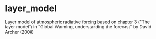 layer_model
===========

Layer model of atmospheric radiative forcing based on chapter 3 ("The layer model") in "Global Warming, understanding the forecast" by David Archer (2008)
